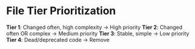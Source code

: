 # File Tier Prioritization
**Tier 1**: Changed often, high complexity → High priority
**Tier 2**: Changed often OR complex → Medium priority
**Tier 3**: Stable, simple → Low priority
**Tier 4**: Dead/deprecated code → Remove
